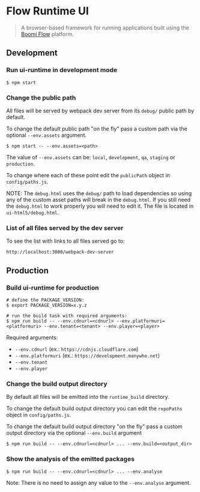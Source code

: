 # Flow Runtime UI

> A browser-based framework for running applications built using the [Boomi Flow](https://boomi.com/platform/flow/) platform.

## Development

### Run ui-runtime in development mode
```shell script
$ npm start
```

### Change the public path

All files will be served by webpack dev server from its `debug/` public path 
by default. 

To change the default public path "on the fly" pass a custom path via the 
optional `--env.assets` argument.

```shell script
$ npm start -- --env.assets=<path>
```

The value of `--env.assets` can be: `local`, `development`, `qa`, `staging` or 
`production`.

To change where each of these point edit the `publicPath` object in 
`config/paths.js`.

NOTE: The `debug.html` uses the `debug/` path to load dependencies so using any 
of the custom asset paths will break in the `debug.html`. If you still need 
the `debug.html` to work properly you will need to edit it. The file is located 
in `ui-html5/debug.html`. 

### List of all files served by the dev server

To see the list with links to all files served go to:
```shell script
http://localhost:3000/webpack-dev-server
```

## Production

### Build ui-runtime for production

```shell script
# define the PACKAGE_VERSION:
$ export PACKAGE_VERSION=x.y.z

# run the build task with required arguments:
$ npm run build -- --env.cdnurl=<cdnurl> --env.platformuri=<platformuri> --env.tenant=<tenant> --env.player=<player>
```

Required arguments:
- `--env.cdnurl` (ex.: `https://cdnjs.cloudflare.com`)
- `--env.platformuri` (ex.: `https://development.manywho.net`)
- `--env.tenant`
- `--env.player`

### Change the build output directory

By default all files will be emitted into the `runtime_build` directory. 

To change the default build output directory you can edit the `repoPaths` 
object in `config/paths.js`.

To change the default build output directory "on the fly" pass a custom output 
directory via the optional `--env.build` argument

```shell script
$ npm run build -- --env.cdnurl=<cdnurl> ... --env.build=<output_dir>
```

### Show the analysis of the emitted packages

```shell script
$ npm run build -- --env.cdnurl=<cdnurl> ... --env.analyse
```

Note: There is no need to assign any value to the `--env.analyse` argument.
